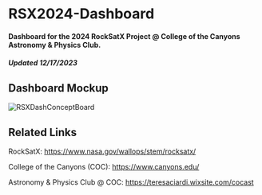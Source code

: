 # RSX2024-Dashboard

#### Dashboard for the 2024 RockSatX Project @ College of the Canyons Astronomy & Physics Club.

#### *Updated 12/17/2023*


## Dashboard Mockup
![RSXDashConceptBoard](https://github.com/CameronD35/RSX2024-Dashboard/assets/124549249/2a2d6c53-9bf3-486c-b501-8aced266720b)

## Related Links
RockSatX: https://www.nasa.gov/wallops/stem/rocksatx/

College of the Canyons (COC): https://www.canyons.edu/

Astronomy & Physics Club @ COC: https://teresaciardi.wixsite.com/cocast
